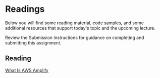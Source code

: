 # Readings

Below you will find some reading material, code samples, and some additional resources that support today's topic and the upcoming lecture.

Review the Submission Instructions for guidance on completing and submitting this assignment.

## Reading

[What Is AWS Amplify](https://beabetterdev.com/2021/09/22/what-is-aws-amplify/)

<!-- Mix it up! Create the questions with pointed answers, fill in the blank, or opinion/open ended -->
